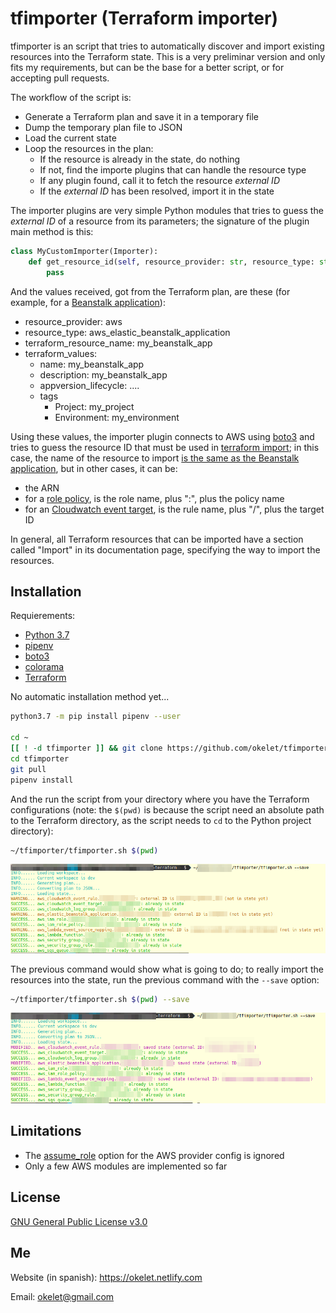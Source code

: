
# tfimporter (Terraform importer)

tfimporter is an script that tries to automatically discover and import existing resources into the Terraform state. This is a very preliminar version and only fits my requirements, but can be the base for a better script, or for accepting pull requests.

The workflow of the script is:

* Generate a Terraform plan and save it in a temporary file
* Dump the temporary plan file to JSON
* Load the current state
* Loop the resources in the plan:
    * If the resource is already in the state, do nothing
    * If not, find the importe plugins that can handle the resource type
    * If any plugin found, call it to fetch the resource _external ID_
    * If the _external ID_ has been resolved, import it in the state

The importer plugins are very simple Python modules that tries to guess the _external ID_ of a resource from its parameters; the signature of the plugin main method is this:

```python
class MyCustomImporter(Importer):
    def get_resource_id(self, resource_provider: str, resource_type: str, terraform_resource_name: str, terraform_values: Dict[str, Any], full_context: Dict[str, Any]) -> Optional[str]:
        pass
``` 

And the values received, got from the Terraform plan, are these (for example, for a [Beanstalk application](https://www.terraform.io/docs/providers/aws/r/elastic_beanstalk_application.html)):

* resource_provider: aws
* resource_type: aws_elastic_beanstalk_application
* terraform_resource_name: my_beanstalk_app
* terraform_values:
    * name: my_beanstalk_app
    * description: my_beanstalk_app
    * appversion_lifecycle: ....
    * tags
        * Project: my_project
        * Environment: my_environment

Using these values, the importer plugin connects to AWS using [boto3](https://boto3.amazonaws.com/v1/documentation/api/latest/reference/services/elasticbeanstalk.html) and tries to guess the resource ID that must be used in [terraform import](https://www.terraform.io/docs/import/index.html); in this case, the name of the resource to import [is the same as the Beanstalk application](https://www.terraform.io/docs/providers/aws/r/elastic_beanstalk_application.html#import), but in other cases, it can be:

* the ARN
* for a [role policy](tfimporter/importers/iam_role_policy.py), is the role name, plus ":", plus the policy name
* for an [Cloudwatch event target](tfimporter/importers/clooudwatch_event_target.py), is the rule name, plus "/", plus the target ID

In general, all Terraform resources that can be imported have a section called "Import" in its documentation page, specifying the way to import the resources.

## Installation

Requierements:

* [Python 3.7](https://www.python.org/)
* [pipenv](https://pipenv-es.readthedocs.io/)
* [boto3](https://boto3.amazonaws.com/v1/documentation/api/latest/index.html)
* [colorama](https://pypi.org/project/colorama/)
* [Terraform](https://www.terraform.io/)

No automatic installation method yet...

```bash
python3.7 -m pip install pipenv --user

cd ~
[[ ! -d tfimporter ]] && git clone https://github.com/okelet/tfimporter
cd tfimporter
git pull
pipenv install
```

And the run the script from your directory where you have the Terraform configurations (note: the `$(pwd)` is because the script need an absolute path to the Terraform directory, as the script needs to `cd` to the Python project directory):

```bash
~/tfimporter/tfimporter.sh $(pwd)
```

![](screenshot_changes.png)

The previous command would show what is going to do; to really import the resources into the state, run the previous command with the `--save` option:

```bash
~/tfimporter/tfimporter.sh $(pwd) --save
```

![](screenshot_changed.png)

## Limitations

* The [assume_role](https://www.terraform.io/docs/providers/aws/index.html#assume-role) option for the AWS provider config is ignored
* Only a few AWS modules are implemented so far

## License

[GNU General Public License v3.0](https://choosealicense.com/licenses/gpl-3.0/)

## Me

Website (in spanish): <https://okelet.netlify.com>

Email: [okelet@gmail.com](mailto:okelet@gmail.com)

